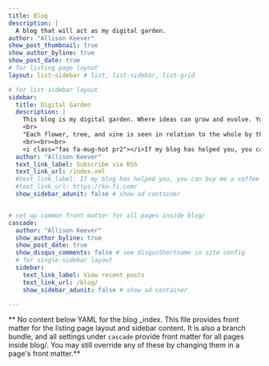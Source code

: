 ```yaml
---
title: Blog
description: |
  A blog that will act as my digital garden.
author: "Allison Keever"
show_post_thumbnail: true
show_author_byline: true
show_post_date: true
# for listing page layout
layout: list-sidebar # list, list-sidebar, list-grid

# for list-sidebar layout
sidebar: 
  title: Digital Garden 
  description: |
    This blog is my digital garden. Where ideas can grow and evolve. You will find an assortment of my thoughts, ideas, and experiences, as well as updates on recent projects.  
    <br>
    "Each flower, tree, and vine is seen in relation to the whole by the gardener so that the visitors can have unique yet coherent experiences as they find their own paths through the garden." 
    <br><br><br>
    <i class="fas fa-mug-hot pr2"></i>If my blog has helped you, you can [buy me a coffee](https://ko-fi.com/)!
  author: "Allison Keever"
  text_link_label: Subscribe via RSS
  text_link_url: /index.xml
  #text_link_label: If my blog has helped you, you can buy me a coffee
  #text_link_url: https://ko-fi.com/
  show_sidebar_adunit: false # show ad container


# set up common front matter for all pages inside blog/
cascade:
  author: "Allison Keever"
  show_author_byline: true
  show_post_date: true
  show_disqus_comments: false # see disqusShortname in site config
  # for single-sidebar layout
  sidebar:
    text_link_label: View recent posts
    text_link_url: /blog/
    show_sidebar_adunit: false # show ad container

---
```


** No content below YAML for the blog _index. This file provides front matter for the listing page layout and sidebar content. It is also a branch bundle, and all settings under `cascade` provide front matter for all pages inside blog/. You may still override any of these by changing them in a page's front matter.**
